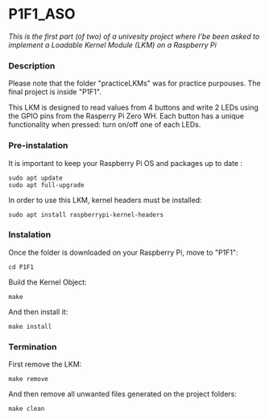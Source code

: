 # P1F1_ASO

_This is the first part (of two) of a univesity project where I'be been asked to implement a Loadable Kernel Module (LKM) on a Raspberry Pi_

### Description

Please note that the folder "practiceLKMs" was for practice purpouses. The final project is inside "P1F1".
 
This LKM is designed to read values from 4 buttons and write 2 LEDs using the GPIO pins from the Rasperry Pi Zero WH. 
Each button has a unique functionality when pressed: turn on/off one of each LEDs.

### Pre-instalation 
It is important to keep your Raspberry Pi OS and packages up to date :
```
sudo apt update
sudo apt full-upgrade
```
In order to use this LKM, kernel headers must be installed:
```
sudo apt install raspberrypi-kernel-headers
```

### Instalation 

Once the folder is downloaded on your Raspberry Pi, move to "P1F1":
```
cd P1F1
```
Build the Kernel Object:
```
make
```
And then install it:
```
make install
```

### Termination

First remove the LKM:
```
make remove
```
And then remove all unwanted files generated on the project folders:
```
make clean
```
